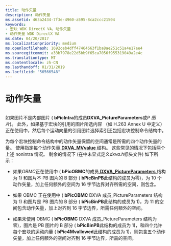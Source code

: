 ```yaml
---
title: 动作矢量
description: 动作矢量
ms.assetid: 463a2434-7f3e-4960-a595-8ca2ccc21504
keywords:
- 宏块 WDK DirectX VA，动作矢量
- 动作矢量 WDK DirectX VA
ms.date: 04/20/2017
ms.localizationpriority: medium
ms.openlocfilehash: 1692ceb4dff47464663f1ba8ae251c51a4e17ae4
ms.sourcegitcommit: a33b7978e22d5bb9f65ca7056f955319049a2e4c
ms.translationtype: MT
ms.contentlocale: zh-CN
ms.lasthandoff: 01/31/2019
ms.locfileid: "56566548"
---
```

# <a name="motion-vectors"></a>动作矢量


## <span id="ddk_motion_vectors_gly"></span><span id="DDK_MOTION_VECTORS_GLY"></span>


如果图片不是内部图片 ( **bPicIntra**的成员**DXVA\_PictureParameters**或*P 图片*)。 此外，如果基于宏块的引用的图片所选内容 （如 H.263 Annex U 中定义） 正在使用中，然后每个运动向量的引用图片选择索引还包括宏块控制命令结构中。

为每个宏块控制命令结构中的动作矢量保留的空间通常是所需的四个动作矢量的量。 使用指定每个动作矢量[ **DXVA\_MVvalue** ](https://msdn.microsoft.com/library/windows/hardware/ff564004)结构。 这些常见的情况下包括两个上述 nonintra 情况。 剩余的情况下 (在中未显式定义*dxva.h*标头文件) 如下所示：

-   如果*OBMC*正在使用中 ( **bPicOBMC**的成员[ **DXVA\_PictureParameters** ](https://msdn.microsoft.com/library/windows/hardware/ff564012)结构为 1) 和图片不 PB 图片的 B 部分 ( **bPicBinPB**此结构的成员为零)，为 10 个动作矢量，加上任何额外的空间为 16 字节边界对齐所需的空间，则包含。

-   如果 OBMC 正在使用中 ( **bPicOBMC** DXVA 成员\_PictureParameters 结构为 1) 和图片是 PB 图片的 B 部分 ( **bPicBinPB**此结构的成员为 1)，为 11 的空间包含动作矢量，加上对齐到 16 字节边界，所需任何额外的空间。

-   如果未使用 OBMC ( **bPicOBMC** DXVA 成员\_PictureParameters 结构为零)，图片是 PB 图片的 B 部分 ( **bPicBinPB**此结构的成员为 1)，和四个允许每个宏块的运动向量 ( **bPic4Mvallowed**此结构的成员为 1)，则包含五个动作矢量，加上任何额外的空间对齐到 16 字节边界，所需的空间。

 

 





